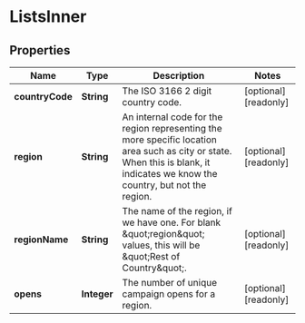

# ListsInner


## Properties

| Name | Type | Description | Notes |
|------------ | ------------- | ------------- | -------------|
|**countryCode** | **String** | The ISO 3166 2 digit country code. |  [optional] [readonly] |
|**region** | **String** | An internal code for the region representing the more specific location area such as city or state. When this is blank, it indicates we know the country, but not the region. |  [optional] [readonly] |
|**regionName** | **String** | The name of the region, if we have one. For blank \&quot;region\&quot; values, this will be \&quot;Rest of Country\&quot;. |  [optional] [readonly] |
|**opens** | **Integer** | The number of unique campaign opens for a region. |  [optional] [readonly] |



